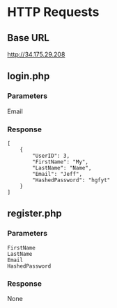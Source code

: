 # HTTP Requests

## Base URL

http://34.175.29.208

## login.php

### Parameters

Email

### Response

```
[
    {
        "UserID": 3,
        "FirstName": "My",
        "LastName": "Name",
        "Email": "Jeff",
        "HashedPassword": "hgfyt"
    }
]
```

## register.php

### Parameters

    FirstName
    LastName
    Email
    HashedPassword

### Response

None
